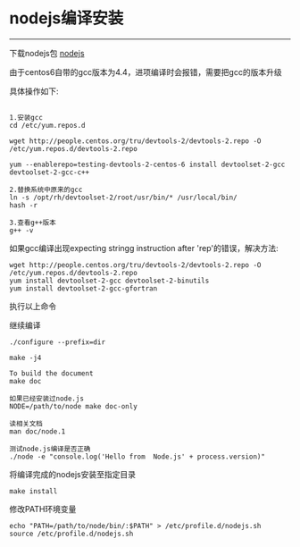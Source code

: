 # nodejs编译安装

------

下载nodejs包
[nodejs](https://nodejs.org/dist/v6.11.2/node-v6.11.2.tar.gz)

由于centos6自带的gcc版本为4.4，进项编译时会报错，需要把gcc的版本升级

具体操作如下:
```

1.安装gcc
cd /etc/yum.repos.d

wget http://people.centos.org/tru/devtools-2/devtools-2.repo -O /etc/yum.repos.d/devtools-2.repo

yum --enablerepo=testing-devtools-2-centos-6 install devtoolset-2-gcc devtoolset-2-gcc-c++

2.替换系统中原来的gcc
ln -s /opt/rh/devtoolset-2/root/usr/bin/* /usr/local/bin/
hash -r

3.查看g++版本
g++ -v
```

如果gcc编译出现expecting stringg instruction after 'rep'的错误，解决方法:
```
wget http://people.centos.org/tru/devtools-2/devtools-2.repo -O /etc/yum.repos.d/devtools-2.repo
yum install devtoolset-2-gcc devtoolset-2-binutils
yum install devtoolset-2-gcc-gfortran
```
执行以上命令


继续编译

```
./configure --prefix=dir
```

```
make -j4
```

```
To build the document
make doc

如果已经安装过node.js
NODE=/path/to/node make doc-only

读相关文档
man doc/node.1

测试node.js编译是否正确
./node -e "console.log('Hello from  Node.js' + process.version)"

```

将编译完成的nodejs安装至指定目录
```
make install
```

修改PATH环境变量
```
echo "PATH=/path/to/node/bin/:$PATH" > /etc/profile.d/nodejs.sh
source /etc/profile.d/nodejs.sh
```
